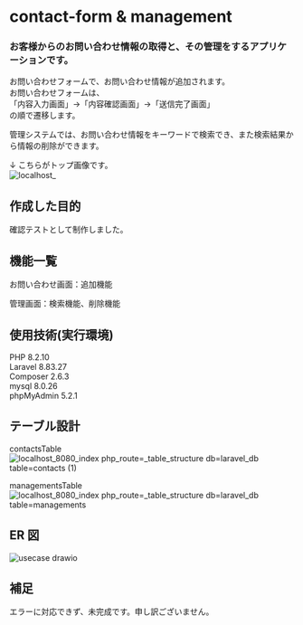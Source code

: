 # contact-form & management

### お客様からのお問い合わせ情報の取得と、その管理をするアプリケーションです。

お問い合わせフォームで、お問い合わせ情報が追加されます。  
お問い合わせフォームは、  
「内容入力画面」→「内容確認画面」→「送信完了画面」  
の順で遷移します。

管理システムでは、お問い合わせ情報をキーワードで検索でき、また検索結果から情報の削除ができます。

↓ こちらがトップ画像です。  
![localhost_](https://github.com/ibukina/2023_nakamura_advance/assets/142294463/1cfc662b-abba-4284-9656-23ceda8b8711)

## 作成した目的

確認テストとして制作しました。

## 機能一覧

お問い合わせ画面：追加機能

管理画面：検索機能、削除機能

## 使用技術(実行環境)

PHP 8.2.10  
Laravel 8.83.27  
Composer 2.6.3  
mysql 8.0.26  
phpMyAdmin 5.2.1

## テーブル設計

contactsTable  
![localhost_8080_index php_route=_table_structure db=laravel_db table=contacts (1)](https://github.com/ibukina/2023_nakamura_advance/assets/142294463/71180aad-e1be-4c70-b694-31f672160ab5)

managementsTable  
![localhost_8080_index php_route=_table_structure db=laravel_db table=managements](https://github.com/ibukina/2023_nakamura_advance/assets/142294463/4b55bb06-64d1-46ba-8ec6-d9b4aa4740f1)

## ER 図

![usecase drawio](https://github.com/ibukina/2023_nakamura_advance/assets/142294463/964cf92c-1878-422b-876b-1f20510ef441)

## 補足

エラーに対応できず、未完成です。申し訳ございません。

